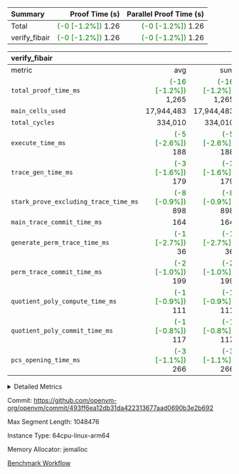 | Summary | Proof Time (s) | Parallel Proof Time (s) |
|:---|---:|---:|
| Total | <span style='color: green'>(-0 [-1.2%])</span> 1.26 | <span style='color: green'>(-0 [-1.2%])</span> 1.26 |
| verify_fibair | <span style='color: green'>(-0 [-1.2%])</span> 1.26 | <span style='color: green'>(-0 [-1.2%])</span> 1.26 |


| verify_fibair |||||
|:---|---:|---:|---:|---:|
|metric|avg|sum|max|min|
| `total_proof_time_ms ` | <span style='color: green'>(-16 [-1.2%])</span> 1,265 | <span style='color: green'>(-16 [-1.2%])</span> 1,265 | <span style='color: green'>(-16 [-1.2%])</span> 1,265 | <span style='color: green'>(-16 [-1.2%])</span> 1,265 |
| `main_cells_used     ` |  17,944,483 |  17,944,483 |  17,944,483 |  17,944,483 |
| `total_cycles        ` |  334,010 |  334,010 |  334,010 |  334,010 |
| `execute_time_ms     ` | <span style='color: green'>(-5 [-2.6%])</span> 188 | <span style='color: green'>(-5 [-2.6%])</span> 188 | <span style='color: green'>(-5 [-2.6%])</span> 188 | <span style='color: green'>(-5 [-2.6%])</span> 188 |
| `trace_gen_time_ms   ` | <span style='color: green'>(-3 [-1.6%])</span> 179 | <span style='color: green'>(-3 [-1.6%])</span> 179 | <span style='color: green'>(-3 [-1.6%])</span> 179 | <span style='color: green'>(-3 [-1.6%])</span> 179 |
| `stark_prove_excluding_trace_time_ms` | <span style='color: green'>(-8 [-0.9%])</span> 898 | <span style='color: green'>(-8 [-0.9%])</span> 898 | <span style='color: green'>(-8 [-0.9%])</span> 898 | <span style='color: green'>(-8 [-0.9%])</span> 898 |
| `main_trace_commit_time_ms` |  164 |  164 |  164 |  164 |
| `generate_perm_trace_time_ms` | <span style='color: green'>(-1 [-2.7%])</span> 36 | <span style='color: green'>(-1 [-2.7%])</span> 36 | <span style='color: green'>(-1 [-2.7%])</span> 36 | <span style='color: green'>(-1 [-2.7%])</span> 36 |
| `perm_trace_commit_time_ms` | <span style='color: green'>(-2 [-1.0%])</span> 199 | <span style='color: green'>(-2 [-1.0%])</span> 199 | <span style='color: green'>(-2 [-1.0%])</span> 199 | <span style='color: green'>(-2 [-1.0%])</span> 199 |
| `quotient_poly_compute_time_ms` | <span style='color: green'>(-1 [-0.9%])</span> 111 | <span style='color: green'>(-1 [-0.9%])</span> 111 | <span style='color: green'>(-1 [-0.9%])</span> 111 | <span style='color: green'>(-1 [-0.9%])</span> 111 |
| `quotient_poly_commit_time_ms` | <span style='color: green'>(-1 [-0.8%])</span> 117 | <span style='color: green'>(-1 [-0.8%])</span> 117 | <span style='color: green'>(-1 [-0.8%])</span> 117 | <span style='color: green'>(-1 [-0.8%])</span> 117 |
| `pcs_opening_time_ms ` | <span style='color: green'>(-3 [-1.1%])</span> 266 | <span style='color: green'>(-3 [-1.1%])</span> 266 | <span style='color: green'>(-3 [-1.1%])</span> 266 | <span style='color: green'>(-3 [-1.1%])</span> 266 |



<details>
<summary>Detailed Metrics</summary>

|  | verify_program_compile_ms | total_cells | stark_prove_excluding_trace_time_ms | quotient_poly_compute_time_ms | quotient_poly_commit_time_ms | perm_trace_commit_time_ms | pcs_opening_time_ms | main_trace_commit_time_ms |
| --- | --- | --- | --- | --- | --- | --- | --- |
|  | 7 | 65,536 | 44 | 2 | 8 | 0 | 26 | 6 | 

| air_name | rows | quotient_deg | main_cols | interactions | constraints | cells |
| --- | --- | --- | --- | --- | --- | --- |
| AccessAdapterAir<2> |  | 2 |  | 5 | 12 |  | 
| AccessAdapterAir<4> |  | 2 |  | 5 | 12 |  | 
| AccessAdapterAir<8> |  | 2 |  | 5 | 12 |  | 
| FibonacciAir | 32,768 | 1 | 2 |  | 5 | 65,536 | 
| FriReducedOpeningAir |  | 2 |  | 39 | 71 |  | 
| JalRangeCheckAir |  | 2 |  | 9 | 14 |  | 
| NativePoseidon2Air<BabyBearParameters>, 1> |  | 2 |  | 136 | 572 |  | 
| PhantomAir |  | 2 |  | 3 | 5 |  | 
| ProgramAir |  | 1 |  | 1 | 4 |  | 
| VariableRangeCheckerAir |  | 1 |  | 1 | 4 |  | 
| VmAirWrapper<AluNativeAdapterAir, FieldArithmeticCoreAir> |  | 2 |  | 15 | 27 |  | 
| VmAirWrapper<BranchNativeAdapterAir, BranchEqualCoreAir<1> |  | 2 |  | 11 | 25 |  | 
| VmAirWrapper<NativeAdapterAir<2, 0>, PublicValuesCoreAir> |  | 2 |  | 11 | 29 |  | 
| VmAirWrapper<NativeLoadStoreAdapterAir<1>, NativeLoadStoreCoreAir<1> |  | 2 |  | 15 | 20 |  | 
| VmAirWrapper<NativeLoadStoreAdapterAir<4>, NativeLoadStoreCoreAir<4> |  | 2 |  | 15 | 20 |  | 
| VmAirWrapper<NativeVectorizedAdapterAir<4>, FieldExtensionCoreAir> |  | 2 |  | 15 | 27 |  | 
| VmConnectorAir |  | 2 |  | 5 | 11 |  | 
| VolatileBoundaryAir |  | 2 |  | 7 | 19 |  | 

| group | trace_gen_time_ms | total_proof_time_ms | total_cycles | total_cells | stark_prove_excluding_trace_time_ms | quotient_poly_compute_time_ms | quotient_poly_commit_time_ms | perm_trace_commit_time_ms | pcs_opening_time_ms | main_trace_commit_time_ms | main_cells_used | generate_perm_trace_time_ms | execute_time_ms |
| --- | --- | --- | --- | --- | --- | --- | --- | --- | --- | --- | --- | --- | --- |
| verify_fibair | 179 | 1,265 | 334,010 | 62,474,410 | 898 | 111 | 117 | 199 | 266 | 164 | 17,944,483 | 36 | 188 | 

| group | air_name | rows | prep_cols | perm_cols | main_cols | cells |
| --- | --- | --- | --- | --- | --- | --- |
| verify_fibair | AccessAdapterAir<2> | 131,072 |  | 16 | 11 | 3,538,944 | 
| verify_fibair | AccessAdapterAir<4> | 65,536 |  | 16 | 13 | 1,900,544 | 
| verify_fibair | AccessAdapterAir<8> | 128 |  | 16 | 17 | 4,224 | 
| verify_fibair | FriReducedOpeningAir | 2,048 |  | 84 | 27 | 227,328 | 
| verify_fibair | JalRangeCheckAir | 32,768 |  | 28 | 12 | 1,310,720 | 
| verify_fibair | NativePoseidon2Air<BabyBearParameters>, 1> | 32,768 |  | 312 | 398 | 23,265,280 | 
| verify_fibair | PhantomAir | 16,384 |  | 12 | 6 | 294,912 | 
| verify_fibair | ProgramAir | 8,192 |  | 8 | 10 | 147,456 | 
| verify_fibair | VariableRangeCheckerAir | 262,144 | 2 | 8 | 1 | 2,359,296 | 
| verify_fibair | VmAirWrapper<AluNativeAdapterAir, FieldArithmeticCoreAir> | 262,144 |  | 36 | 29 | 17,039,360 | 
| verify_fibair | VmAirWrapper<BranchNativeAdapterAir, BranchEqualCoreAir<1> | 32,768 |  | 28 | 23 | 1,671,168 | 
| verify_fibair | VmAirWrapper<NativeLoadStoreAdapterAir<1>, NativeLoadStoreCoreAir<1> | 65,536 |  | 40 | 21 | 3,997,696 | 
| verify_fibair | VmAirWrapper<NativeLoadStoreAdapterAir<4>, NativeLoadStoreCoreAir<4> | 32,768 |  | 40 | 27 | 2,195,456 | 
| verify_fibair | VmAirWrapper<NativeVectorizedAdapterAir<4>, FieldExtensionCoreAir> | 32,768 |  | 36 | 38 | 2,424,832 | 
| verify_fibair | VmConnectorAir | 2 | 1 | 16 | 5 | 42 | 
| verify_fibair | VolatileBoundaryAir | 65,536 |  | 20 | 12 | 2,097,152 | 

| group | trace_height_constraint | weighted_sum | threshold |
| --- | --- | --- | --- |
| verify_fibair | 0 | 1,085,444 | 2,013,265,921 | 
| verify_fibair | 1 | 5,411,200 | 2,013,265,921 | 
| verify_fibair | 2 | 542,722 | 2,013,265,921 | 
| verify_fibair | 3 | 5,476,612 | 2,013,265,921 | 
| verify_fibair | 4 | 65,536 | 2,013,265,921 | 
| verify_fibair | 5 | 12,851,850 | 2,013,265,921 | 

| trace_height_constraint | threshold |
| --- | --- |
| 0 | 2,013,265,921 | 

</details>


Commit: https://github.com/openvm-org/openvm/commit/493ff6ea12db31da422313677aad0690b3e2b692

Max Segment Length: 1048476

Instance Type: 64cpu-linux-arm64

Memory Allocator: jemalloc

[Benchmark Workflow](https://github.com/openvm-org/openvm/actions/runs/13977996819)
